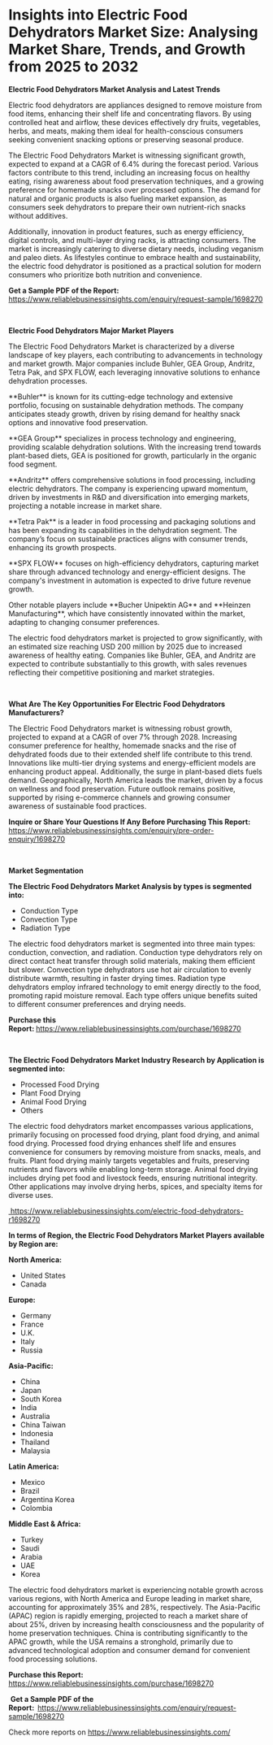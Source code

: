 <p><h1>Insights into Electric Food Dehydrators Market Size: Analysing Market Share, Trends, and Growth from 2025 to 2032</h1></p><p><strong>Electric Food Dehydrators Market Analysis and Latest Trends</strong></p>
<p><p>Electric food dehydrators are appliances designed to remove moisture from food items, enhancing their shelf life and concentrating flavors. By using controlled heat and airflow, these devices effectively dry fruits, vegetables, herbs, and meats, making them ideal for health-conscious consumers seeking convenient snacking options or preserving seasonal produce.</p><p>The Electric Food Dehydrators Market is witnessing significant growth, expected to expand at a CAGR of 6.4% during the forecast period. Various factors contribute to this trend, including an increasing focus on healthy eating, rising awareness about food preservation techniques, and a growing preference for homemade snacks over processed options. The demand for natural and organic products is also fueling market expansion, as consumers seek dehydrators to prepare their own nutrient-rich snacks without additives.</p><p>Additionally, innovation in product features, such as energy efficiency, digital controls, and multi-layer drying racks, is attracting consumers. The market is increasingly catering to diverse dietary needs, including veganism and paleo diets. As lifestyles continue to embrace health and sustainability, the electric food dehydrator is positioned as a practical solution for modern consumers who prioritize both nutrition and convenience.</p></p>
<p><strong>Get a Sample PDF of the Report:&nbsp;</strong> <a href="https://www.reliablebusinessinsights.com/enquiry/request-sample/1698270?utm_campaign=3359&utm_medium=2&utm_source=Github&utm_content=ia&utm_term=10042025&utm_id=electric-food-dehydrators">https://www.reliablebusinessinsights.com/enquiry/request-sample/1698270</a></p>
<p>&nbsp;</p>
<p><strong>Electric Food Dehydrators Major Market Players</strong></p>
<p><p>The Electric Food Dehydrators Market is characterized by a diverse landscape of key players, each contributing to advancements in technology and market growth. Major companies include Buhler, GEA Group, Andritz, Tetra Pak, and SPX FLOW, each leveraging innovative solutions to enhance dehydration processes.</p><p>**Buhler** is known for its cutting-edge technology and extensive portfolio, focusing on sustainable dehydration methods. The company anticipates steady growth, driven by rising demand for healthy snack options and innovative food preservation.</p><p>**GEA Group** specializes in process technology and engineering, providing scalable dehydration solutions. With the increasing trend towards plant-based diets, GEA is positioned for growth, particularly in the organic food segment.</p><p>**Andritz** offers comprehensive solutions in food processing, including electric dehydrators. The company is experiencing upward momentum, driven by investments in R&D and diversification into emerging markets, projecting a notable increase in market share.</p><p>**Tetra Pak** is a leader in food processing and packaging solutions and has been expanding its capabilities in the dehydration segment. The company’s focus on sustainable practices aligns with consumer trends, enhancing its growth prospects.</p><p>**SPX FLOW** focuses on high-efficiency dehydrators, capturing market share through advanced technology and energy-efficient designs. The company's investment in automation is expected to drive future revenue growth.</p><p>Other notable players include **Bucher Unipektin AG** and **Heinzen Manufacturing**, which have consistently innovated within the market, adapting to changing consumer preferences.</p><p>The electric food dehydrators market is projected to grow significantly, with an estimated size reaching USD 200 million by 2025 due to increased awareness of healthy eating. Companies like Buhler, GEA, and Andritz are expected to contribute substantially to this growth, with sales revenues reflecting their competitive positioning and market strategies.</p></p>
<p>&nbsp;</p>
<p><strong>What Are The Key Opportunities For Electric Food Dehydrators Manufacturers?</strong></p>
<p><p>The Electric Food Dehydrators market is witnessing robust growth, projected to expand at a CAGR of over 7% through 2028. Increasing consumer preference for healthy, homemade snacks and the rise of dehydrated foods due to their extended shelf life contribute to this trend. Innovations like multi-tier drying systems and energy-efficient models are enhancing product appeal. Additionally, the surge in plant-based diets fuels demand. Geographically, North America leads the market, driven by a focus on wellness and food preservation. Future outlook remains positive, supported by rising e-commerce channels and growing consumer awareness of sustainable food practices.</p></p>
<p><strong>Inquire or Share Your Questions If Any Before Purchasing This Report:</strong> <a href="https://www.reliablebusinessinsights.com/enquiry/pre-order-enquiry/1698270?utm_campaign=3359&utm_medium=2&utm_source=Github&utm_content=ia&utm_term=10042025&utm_id=electric-food-dehydrators">https://www.reliablebusinessinsights.com/enquiry/pre-order-enquiry/1698270</a></p>
<p>&nbsp;</p>
<p><strong>Market Segmentation</strong></p>
<p><strong>The Electric Food Dehydrators Market Analysis by types is segmented into:</strong></p>
<p><ul><li>Conduction Type</li><li>Convection Type</li><li>Radiation Type</li></ul></p>
<p><p>The electric food dehydrators market is segmented into three main types: conduction, convection, and radiation. Conduction type dehydrators rely on direct contact heat transfer through solid materials, making them efficient but slower. Convection type dehydrators use hot air circulation to evenly distribute warmth, resulting in faster drying times. Radiation type dehydrators employ infrared technology to emit energy directly to the food, promoting rapid moisture removal. Each type offers unique benefits suited to different consumer preferences and drying needs.</p></p>
<p><strong>Purchase this Report:&nbsp;</strong><a href="https://www.reliablebusinessinsights.com/purchase/1698270?utm_campaign=3359&utm_medium=2&utm_source=Github&utm_content=ia&utm_term=10042025&utm_id=electric-food-dehydrators">https://www.reliablebusinessinsights.com/purchase/1698270</a></p>
<p>&nbsp;</p>
<p><strong>The Electric Food Dehydrators Market Industry Research by Application is segmented into:</strong></p>
<p><ul><li>Processed Food Drying</li><li>Plant Food Drying</li><li>Animal Food Drying</li><li>Others</li></ul></p>
<p><p>The electric food dehydrators market encompasses various applications, primarily focusing on processed food drying, plant food drying, and animal food drying. Processed food drying enhances shelf life and ensures convenience for consumers by removing moisture from snacks, meals, and fruits. Plant food drying mainly targets vegetables and fruits, preserving nutrients and flavors while enabling long-term storage. Animal food drying includes drying pet food and livestock feeds, ensuring nutritional integrity. Other applications may involve drying herbs, spices, and specialty items for diverse uses.</p></p>
<p><a href="https://www.reliablebusinessinsights.com/electric-food-dehydrators-r1698270?utm_campaign=3359&utm_medium=2&utm_source=Github&utm_content=ia&utm_term=10042025&utm_id=electric-food-dehydrators">&nbsp;https://www.reliablebusinessinsights.com/electric-food-dehydrators-r1698270</a></p>
<p><strong>In terms of Region, the Electric Food Dehydrators Market Players available by Region are:</strong></p>
<p>
    <p> <strong> North America: </strong>
        <ul>
            <li>United States</li>
            <li>Canada</li>
        </ul>
        </p> 
    <p> <strong> Europe: </strong>
        <ul>
            <li>Germany</li>
            <li>France</li>
            <li>U.K.</li>
            <li>Italy</li>
            <li>Russia</li>
        </ul>
        </p> 
    <p> <strong> Asia-Pacific: </strong>
        <ul>
            <li>China</li>
            <li>Japan</li>
            <li>South Korea</li>
            <li>India</li>
            <li>Australia</li>
            <li>China Taiwan</li>
            <li>Indonesia</li>
            <li>Thailand</li>
            <li>Malaysia</li>
        </ul>
        </p> 
    <p> <strong> Latin America: </strong>
        <ul>
            <li>Mexico</li>
            <li>Brazil</li>
            <li>Argentina Korea</li>
            <li>Colombia</li>
        </ul>
        </p> 
    <p> <strong> Middle East & Africa: </strong>
        <ul>
            <li>Turkey</li>
            <li>Saudi</li>
            <li>Arabia</li>
            <li>UAE</li>
            <li>Korea</li>
        </ul>
    </p>
    </p>
<p><p>The electric food dehydrators market is experiencing notable growth across various regions, with North America and Europe leading in market share, accounting for approximately 35% and 28%, respectively. The Asia-Pacific (APAC) region is rapidly emerging, projected to reach a market share of about 25%, driven by increasing health consciousness and the popularity of home preservation techniques. China is contributing significantly to the APAC growth, while the USA remains a stronghold, primarily due to advanced technological adoption and consumer demand for convenient food processing solutions.</p></p>
<p><strong>Purchase this Report: </strong><a href="https://www.reliablebusinessinsights.com/purchase/1698270?utm_campaign=3359&utm_medium=2&utm_source=Github&utm_content=ia&utm_term=10042025&utm_id=electric-food-dehydrators">https://www.reliablebusinessinsights.com/purchase/1698270</a></p>
<p>&nbsp;<strong>Get a Sample PDF of the Report:&nbsp;&nbsp;</strong><a href="https://www.reliablebusinessinsights.com/enquiry/request-sample/1698270?utm_campaign=3359&utm_medium=2&utm_source=Github&utm_content=ia&utm_term=10042025&utm_id=electric-food-dehydrators">https://www.reliablebusinessinsights.com/enquiry/request-sample/1698270</a></p>
<p><strong></strong></p>
<p>Check more reports on <a href="https://www.reliablebusinessinsights.com/?utm_campaign=3359&utm_medium=2&utm_source=Github&utm_content=ia&utm_term=10042025&utm_id=electric-food-dehydrators">https://www.reliablebusinessinsights.com/</a></p>